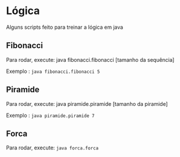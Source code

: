 <h1>Lógica</h1>
<p>Alguns scripts feito para treinar a lógica em java</p>
<h2>Fibonacci</h2>
<p>Para rodar, execute: java fibonacci.fibonacci [tamanho da sequência]</p>
<p>Exemplo : <code>java fibonacci.fibonacci 5</code></p>
<h2>Piramide</h2>
<p>Para rodar, execute: java piramide.piramide [tamanho da piramide]</p>
<p>Exemplo : <code>java piramide.piramide 7</code></p>
<h2>Forca</h2>
<p>Para rodar, execute: <code>java forca.forca</code></p>
